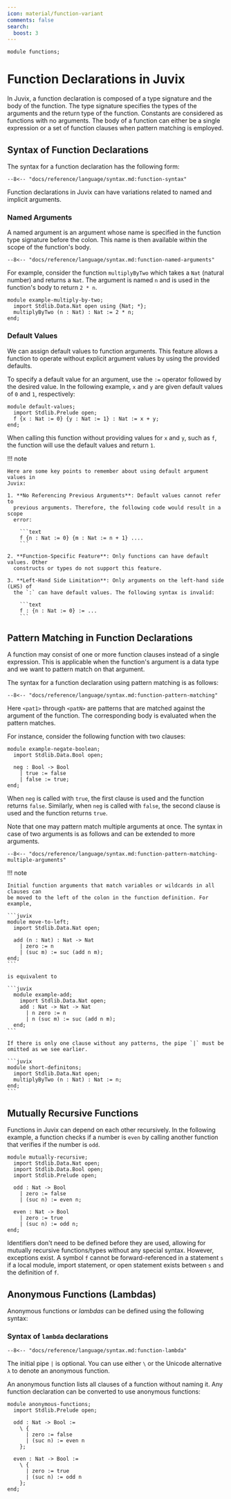 ```yaml
---
icon: material/function-variant
comments: false
search:
  boost: 3
---
```


```juvix hide
module functions;
```

# Function Declarations in Juvix

In Juvix, a function declaration is composed of a type signature and the body of
the function. The type signature specifies the types of the arguments and the
return type of the function. Constants are considered as functions with no
arguments. The body of a function can either be a single expression or a set of
function clauses when pattern matching is employed.

## Syntax of Function Declarations

The syntax for a function declaration has the following form:

```text
--8<-- "docs/reference/language/syntax.md:function-syntax"
```

Function declarations in Juvix can have variations related to named and implicit
arguments.

### Named Arguments

A named argument is an argument whose name is specified in the function type
signature before the colon. This name is then available within the scope of the
function's body.

```text
--8<-- "docs/reference/language/syntax.md:function-named-arguments"
```

For example, consider the function `multiplyByTwo` which takes a `Nat` (natural
number) and returns a `Nat`. The argument is named `n` and is used in the
function's body to return `2 * n`.

```juvix
module example-multiply-by-two;
  import Stdlib.Data.Nat open using {Nat; *};
  multiplyByTwo (n : Nat) : Nat := 2 * n;
end;
```

### Default Values

We can assign default values to function arguments. This feature allows a
function to operate without explicit argument values by using the provided
defaults.

To specify a default value for an argument, use the `:=` operator followed by
the desired value. In the following example, `x` and `y` are given default
values of `0` and `1`, respectively:


```juvix
module default-values;
  import Stdlib.Prelude open;
  f {x : Nat := 0} {y : Nat := 1} : Nat := x + y;
end;
```


When calling this function without providing values for `x` and `y`, such as
`f`, the function will use the default values and return `1`.

!!! note

    Here are some key points to remember about using default argument values in
    Juvix:

    1. **No Referencing Previous Arguments**: Default values cannot refer to
      previous arguments. Therefore, the following code would result in a scope
      error:

        ```text
        f {n : Nat := 0} {m : Nat := n + 1} ....
        ```

    2. **Function-Specific Feature**: Only functions can have default values. Other
      constructs or types do not support this feature.

    3. **Left-Hand Side Limitation**: Only arguments on the left-hand side (LHS) of
      the `:` can have default values. The following syntax is invalid:

        ```text
        f : {n : Nat := 0} := ...
        ```

## Pattern Matching in Function Declarations

A function may consist of one or more function clauses instead of a single
expression. This is applicable when the function's argument is a data type and
we want to pattern match on that argument.

The syntax for a function declaration using pattern matching is as follows:

```text
--8<-- "docs/reference/language/syntax.md:function-pattern-matching"
```

Here `<pat1>` through `<patN>` are patterns that are matched against the
argument of the function. The corresponding body is evaluated when the pattern
matches.

For instance, consider the following function with two clauses:

```juvix
module example-negate-boolean;
  import Stdlib.Data.Bool open;

  neg : Bool -> Bool
    | true := false
    | false := true;
end;
```

When `neg` is called with `true`, the first clause is used and the function
returns `false`. Similarly, when `neg` is called with `false`, the second clause
is used and the function returns `true`.

Note that one may pattern match multiple arguments at once. The syntax in case
of two arguments is as follows and can be extended to more arguments.

```text
--8<-- "docs/reference/language/syntax.md:function-pattern-matching-multiple-arguments"
```


!!! note

    Initial function arguments that match variables or wildcards in all clauses can
    be moved to the left of the colon in the function definition. For example,

    ```juvix
    module move-to-left;
      import Stdlib.Data.Nat open;

      add (n : Nat) : Nat -> Nat
        | zero := n
        | (suc m) := suc (add n m);
    end;
    ```

    is equivalent to

    ```juvix
      module example-add;
        import Stdlib.Data.Nat open;
        add : Nat -> Nat -> Nat
          | n zero := n
          | n (suc m) := suc (add n m);
      end;
    ```

    If there is only one clause without any patterns, the pipe `|` must be omitted as we see earlier.

    ```juvix
    module short-definitons;
      import Stdlib.Data.Nat open;
      multiplyByTwo (n : Nat) : Nat := n;
    end;
    ```

## Mutually Recursive Functions

Functions in Juvix can depend on each other recursively. In the following
example, a function checks if a number is `even` by calling another function
that verifies if the number is `odd`.

```juvix
module mutually-recursive;
  import Stdlib.Data.Nat open;
  import Stdlib.Data.Bool open;
  import Stdlib.Prelude open;

  odd : Nat -> Bool
    | zero := false
    | (suc n) := even n;

  even : Nat -> Bool
    | zero := true
    | (suc n) := odd n;
end;
```

Identifiers don't need to be defined before they are used, allowing for mutually
recursive functions/types without any special syntax. However, exceptions exist.
A symbol `f` cannot be forward-referenced in a statement `s` if a local module,
import statement, or open statement exists between `s` and the definition of
`f`.

## Anonymous Functions (Lambdas)

Anonymous functions or _lambdas_ can be defined using the following syntax:

### Syntax of `lambda` declarations

```text
--8<-- "docs/reference/language/syntax.md:function-lambda"
```

The initial pipe `|` is optional. You can use either `\` or the Unicode
alternative `λ` to denote an anonymous function.

An anonymous function lists all clauses of a function without naming it. Any
function declaration can be converted to use anonymous functions:

```juvix
module anonymous-functions;
  import Stdlib.Prelude open;

  odd : Nat -> Bool :=
    \ {
      | zero := false
      | (suc n) := even n
    };

  even : Nat -> Bool :=
    \ {
      | zero := true
      | (suc n) := odd n
    };
end;
```